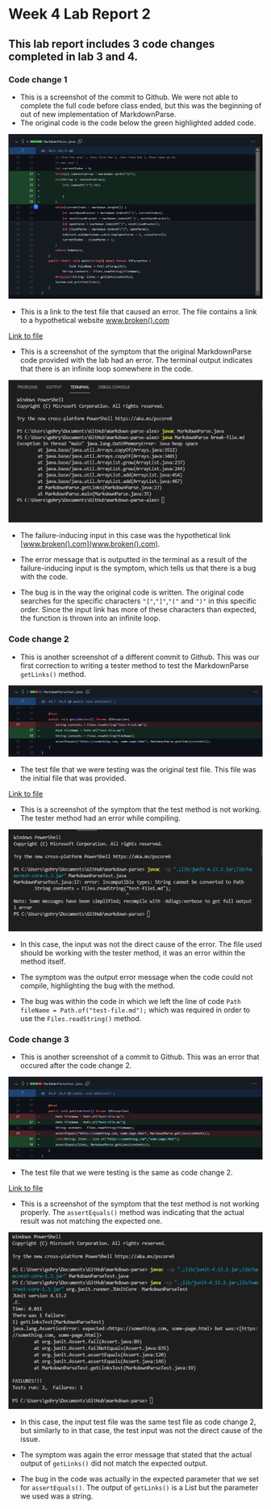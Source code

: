 # Week 4 Lab Report 2
## This lab report includes 3 code changes completed in lab 3 and 4.

### Code change 1

* This is a screenshot of the commit to Github. We were not able to complete the full code before class ended, but this was the beginning of out of new implementation of MarkdownParse.
* The original code is the code below the green highlighted added code.

![Image](lab-report-2-ss/change1.png)


* This is a link to the test file that caused an error. The file contains a link to a hypothetical website www.broken().com


[Link to file](https://github.com/Rygoh1/markdown-parse/blob/main/breakfile.md)


* This is a screenshot of the symptom that the original MarkdownParse code provided with the lab had an error. The terminal output indicates that there is an infinite loop somewhere in the code.

![Image](lab-report-2-ss/error1.png)

* The failure-inducing input in this case was the hypothetical link [www.broken().com](www.broken().com). 

* The error message that is outputted in the terminal as a result of the failure-inducing input is the symptom, which tells us that there is a bug with the code. 

* The bug is in the way the original code is written. The original code searches for the specific characters ```"["```,```"]"```,```"("``` and ```")"``` in this specific order. Since the input link has more of these characters than expected, the function is thrown into an infinite loop.


### Code change 2

* This is another screenshot of a different commit to Github. This was our first correction to writing a tester method to test the MarkdownParse ```getLinks()``` method.

![Image](lab-report-2-ss/change2.png)


* The test file that we were testing was the original test file. This file was the initial file that was provided.


[Link to file](https://github.com/Rygoh1/markdown-parse/blob/main/test-file.md)


* This is a screenshot of the symptom that the test method is not working. The tester method had an error while compiling.

![Image](lab-report-2-ss/error2.png)

* In this case, the input was not the direct cause of the error. The file used should be working with the tester method, it was an error within the method itself.

* The symptom was the output error message when the code could not compile, highlighting the bug with the method.

* The bug was within the code in which we left the line of code ```Path fileName = Path.of("test-file.md");``` which was required in order to use the ```Files.readString()``` method. 


### Code change 3

* This is another screenshot of a commit to Github. This was an error that occured after the code change 2.

![Image](lab-report-2-ss/change3.png)


* The test file that we were testing is the same as code change 2.


[Link to file](https://github.com/Rygoh1/markdown-parse/blob/main/test-file.md)


* This is a screenshot of the symptom that the test method is not working properly. The ```assertEquals()``` method was indicating that the actual result was not matching the expected one.

![Image](lab-report-2-ss/error3.png)

* In this case, the input test file was the same test file as code change 2, but similarly to in that case, the test input was not the direct cause of the issue.

* The symptom was again the error message that stated that the actual output of ```getLinks()``` did not match the expected output.

* The bug in the code was actually in the expected parameter that we set for ```assertEquals()```. The output of ```getLinks()``` is a List but the parameter we used was a string.